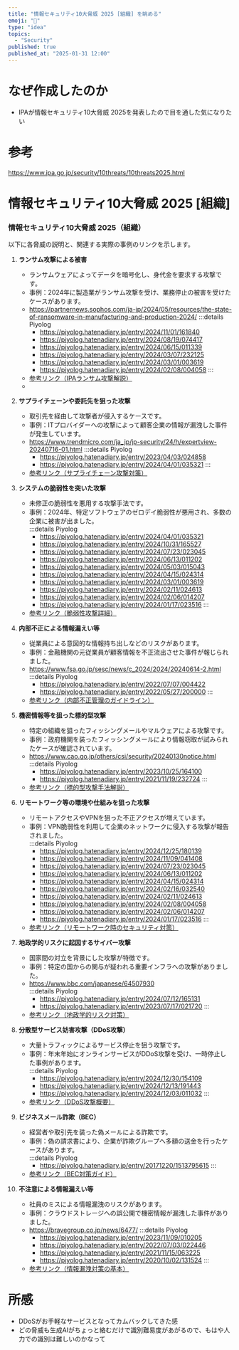 ```yaml
---
title: "情報セキュリティ10大脅威 2025 [組織] を眺める"
emoji: "🦆"
type: "idea"
topics:
  - "Security"
published: true
published_at: "2025-01-31 12:00"
---
```


# なぜ作成したのか
- IPAが情報セキュリティ10大脅威 2025を発表したので目を通した気になりたい


# 参考
https://www.ipa.go.jp/security/10threats/10threats2025.html

# 情報セキュリティ10大脅威 2025 [組織]

### 情報セキュリティ10大脅威 2025（組織）  
以下に各脅威の説明と、関連する実際の事例のリンクを示します。

1. **ランサム攻撃による被害**  
   - ランサムウェアによってデータを暗号化し、身代金を要求する攻撃です。  
   - 事例：2024年に製造業がランサム攻撃を受け、業務停止の被害を受けたケースがあります。  
   - https://partnernews.sophos.com/ja-jp/2024/05/resources/the-state-of-ransomware-in-manufacturing-and-production-2024/
:::details Piyolog
     - https://piyolog.hatenadiary.jp/entry/2024/11/01/161840
     - https://piyolog.hatenadiary.jp/entry/2024/08/19/074417
     - https://piyolog.hatenadiary.jp/entry/2024/06/15/011339
     - https://piyolog.hatenadiary.jp/entry/2024/03/07/232125
     - https://piyolog.hatenadiary.jp/entry/2024/03/01/003619
     - https://piyolog.hatenadiary.jp/entry/2024/02/08/004058
:::
   - [参考リンク（IPAランサム攻撃解説）](https://www.ipa.go.jp/security/10threats/ransom.html)  
   - 

1. **サプライチェーンや委託先を狙った攻撃**  
   - 取引先を経由して攻撃者が侵入するケースです。  
   - 事例：ITプロバイダーへの攻撃によって顧客企業の情報が漏洩した事件が発生しています。  
   - https://www.trendmicro.com/ja_jp/jp-security/24/h/expertview-20240716-01.html
:::details Piyolog
     - https://piyolog.hatenadiary.jp/entry/2023/04/03/024858
     - https://piyolog.hatenadiary.jp/entry/2024/04/01/035321
:::
   - [参考リンク（サプライチェーン攻撃対策）](https://www.ipa.go.jp/security/10threats/supply-chain.html)  

1. **システムの脆弱性を突いた攻撃**  
   - 未修正の脆弱性を悪用する攻撃手法です。  
   - 事例：2024年、特定ソフトウェアのゼロデイ脆弱性が悪用され、多数の企業に被害が出ました。  
:::details Piyolog
     - https://piyolog.hatenadiary.jp/entry/2024/04/01/035321
     - https://piyolog.hatenadiary.jp/entry/2024/10/31/165527
     - https://piyolog.hatenadiary.jp/entry/2024/07/23/023045
     - https://piyolog.hatenadiary.jp/entry/2024/06/13/011202
     - https://piyolog.hatenadiary.jp/entry/2024/05/03/015043
     - https://piyolog.hatenadiary.jp/entry/2024/04/15/024314
     - https://piyolog.hatenadiary.jp/entry/2024/03/01/003619
     - https://piyolog.hatenadiary.jp/entry/2024/02/11/024613
     - https://piyolog.hatenadiary.jp/entry/2024/02/06/014207
     - https://piyolog.hatenadiary.jp/entry/2024/01/17/023516
:::
   - [参考リンク（脆弱性攻撃詳細）](https://www.ipa.go.jp/security/10threats/vulnerability.html)  

1. **内部不正による情報漏えい等**  
   - 従業員による意図的な情報持ち出しなどのリスクがあります。  
   - 事例：金融機関の元従業員が顧客情報を不正流出させた事件が報じられました。
   - https://www.fsa.go.jp/sesc/news/c_2024/2024/20240614-2.html
:::details Piyolog
     - https://piyolog.hatenadiary.jp/entry/2022/07/07/004422
     - https://piyolog.hatenadiary.jp/entry/2022/05/27/200000
:::
   - [参考リンク（内部不正管理のガイドライン）](https://www.ipa.go.jp/security/10threats/internal-fraud.html)  

1. **機密情報等を狙った標的型攻撃**  
   - 特定の組織を狙ったフィッシングメールやマルウェアによる攻撃です。  
   - 事例：政府機関を装ったフィッシングメールにより情報窃取が試みられたケースが確認されています。  
   - https://www.cao.go.jp/others/csi/security/20240130notice.html
:::details Piyolog
     - https://piyolog.hatenadiary.jp/entry/2023/10/25/164100
     - https://piyolog.hatenadiary.jp/entry/2021/11/19/232724
:::
   - [参考リンク（標的型攻撃手法解説）](https://www.ipa.go.jp/security/10threats/targeted-attack.html)  

1. **リモートワーク等の環境や仕組みを狙った攻撃**  
   - リモートアクセスやVPNを狙った不正アクセスが増えています。  
   - 事例：VPN脆弱性を利用して企業のネットワークに侵入する攻撃が報告されました。  
:::details Piyolog
     - https://piyolog.hatenadiary.jp/entry/2024/12/25/180139
     - https://piyolog.hatenadiary.jp/entry/2024/11/09/041408
     - https://piyolog.hatenadiary.jp/entry/2024/07/23/023045
     - https://piyolog.hatenadiary.jp/entry/2024/06/13/011202
     - https://piyolog.hatenadiary.jp/entry/2024/04/15/024314
     - https://piyolog.hatenadiary.jp/entry/2024/02/16/032540
     - https://piyolog.hatenadiary.jp/entry/2024/02/11/024613
     - https://piyolog.hatenadiary.jp/entry/2024/02/08/004058
     - https://piyolog.hatenadiary.jp/entry/2024/02/06/014207
     - https://piyolog.hatenadiary.jp/entry/2024/01/17/023516
:::
   - [参考リンク（リモートワーク時のセキュリティ対策）](https://www.ipa.go.jp/security/10threats/remote-work.html)  

1. **地政学的リスクに起因するサイバー攻撃**  
   - 国家間の対立を背景にした攻撃が特徴です。  
   - 事例：特定の国からの関与が疑われる重要インフラへの攻撃がありました。
   - https://www.bbc.com/japanese/64507930  
:::details Piyolog
     - https://piyolog.hatenadiary.jp/entry/2024/07/12/165131
     - https://piyolog.hatenadiary.jp/entry/2023/07/17/021720
:::
   - [参考リンク（地政学的リスク対策）](https://www.ipa.go.jp/security/10threats/geopolitical-risk.html)  

1. **分散型サービス妨害攻撃（DDoS攻撃）**  
   - 大量トラフィックによるサービス停止を狙う攻撃です。  
   - 事例：年末年始にオンラインサービスがDDoS攻撃を受け、一時停止した事例があります。  
:::details Piyolog
     - https://piyolog.hatenadiary.jp/entry/2024/12/30/154109
     - https://piyolog.hatenadiary.jp/entry/2024/12/13/191443
     - https://piyolog.hatenadiary.jp/entry/2024/12/03/011032
:::
   - [参考リンク（DDoS攻撃概要）](https://www.ipa.go.jp/security/10threats/ddos.html)  

1. **ビジネスメール詐欺（BEC）**  
   - 経営者や取引先を装った偽メールによる詐欺です。  
   - 事例：偽の請求書により、企業が詐欺グループへ多額の送金を行ったケースがあります。  
:::details Piyolog
     - https://piyolog.hatenadiary.jp/entry/20171220/1513795615
:::
   - [参考リンク（BEC対策ガイド）](https://www.ipa.go.jp/security/10threats/bec.html)  

1.  **不注意による情報漏えい等**  
    - 社員のミスによる情報漏洩のリスクがあります。  
    - 事例：クラウドストレージへの誤公開で機密情報が漏洩した事件がありました。 
    - https://bravegroup.co.jp/news/6477/
:::details Piyolog
      - https://piyolog.hatenadiary.jp/entry/2023/11/09/010205
      - https://piyolog.hatenadiary.jp/entry/2022/07/03/022446
      - https://piyolog.hatenadiary.jp/entry/2021/11/15/063225
      - https://piyolog.hatenadiary.jp/entry/2020/10/02/131524
::: 
    - [参考リンク（情報漏洩対策の基本）](https://www.ipa.go.jp/security/10threats/info-leakage.html)  

# 所感
- DDoSがお手軽なサービスとなってカムバックしてきた感
- どの脅威も生成AIがちょっと絡むだけで識別難易度があがるので、もはや人力での識別は難しいのかなって